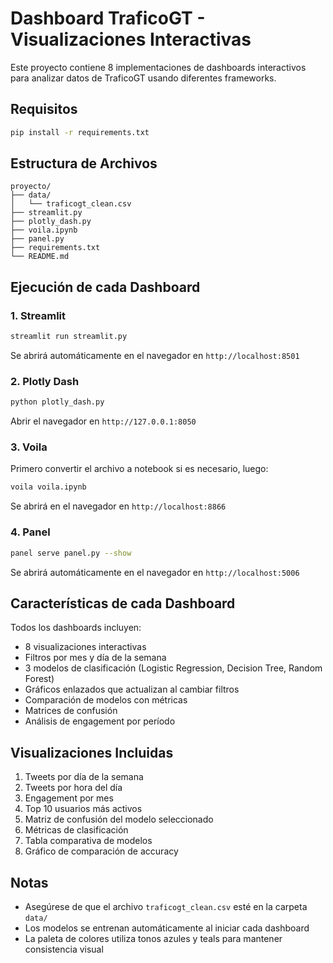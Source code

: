 # Dashboard TraficoGT - Visualizaciones Interactivas

Este proyecto contiene 8 implementaciones de dashboards interactivos para analizar datos de TraficoGT usando diferentes frameworks.

## Requisitos

```bash
pip install -r requirements.txt
```

## Estructura de Archivos

```
proyecto/
├── data/
│   └── traficogt_clean.csv
├── streamlit.py
├── plotly_dash.py
├── voila.ipynb
├── panel.py
├── requirements.txt
└── README.md
```

## Ejecución de cada Dashboard

### 1. Streamlit

```bash
streamlit run streamlit.py
```

Se abrirá automáticamente en el navegador en `http://localhost:8501`

### 2. Plotly Dash

```bash
python plotly_dash.py
```

Abrir el navegador en `http://127.0.0.1:8050`

### 3. Voila

Primero convertir el archivo a notebook si es necesario, luego:

```bash
voila voila.ipynb
```

Se abrirá en el navegador en `http://localhost:8866`

### 4. Panel

```bash
panel serve panel.py --show
```

Se abrirá automáticamente en el navegador en `http://localhost:5006`

## Características de cada Dashboard

Todos los dashboards incluyen:

- 8 visualizaciones interactivas
- Filtros por mes y día de la semana
- 3 modelos de clasificación (Logistic Regression, Decision Tree, Random Forest)
- Gráficos enlazados que actualizan al cambiar filtros
- Comparación de modelos con métricas
- Matrices de confusión
- Análisis de engagement por período

## Visualizaciones Incluidas

1. Tweets por día de la semana
2. Tweets por hora del día
3. Engagement por mes
4. Top 10 usuarios más activos
5. Matriz de confusión del modelo seleccionado
6. Métricas de clasificación
7. Tabla comparativa de modelos
8. Gráfico de comparación de accuracy

## Notas

- Asegúrese de que el archivo `traficogt_clean.csv` esté en la carpeta `data/`
- Los modelos se entrenan automáticamente al iniciar cada dashboard
- La paleta de colores utiliza tonos azules y teals para mantener consistencia visual
